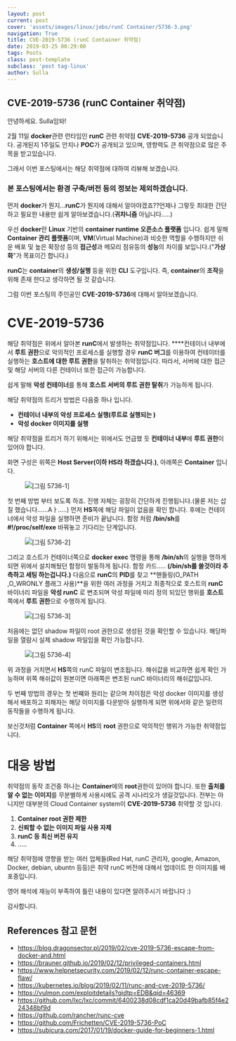 ```yaml
---
layout: post
current: post
cover: 'assets/images/linux/jobs/runC Container/5736-3.png'
navigation: True
title: CVE-2019-5736 (runC Container 취약점)
date: 2019-03-25 00:29:00
tags: Posts
class: post-template
subclass: 'post tag-linux'
author: Sulla
---
```


## CVE-2019-5736 (runC Container 취약점)

안녕하세요. Sulla임돠!

2월 11일 **docker**관련 런타임인 **runC** 관련 취약점 **CVE-2019-5736** 공개 되었습니다. 
공개된지 1주일도 안지나 **POC**가 공개되고 있으며, 영향력도 큰 취약점으로 많은 주목을 받고있습니다.

그래서 이번 포스팅에서는 해당 취약점에 대하여 리뷰해 보겠습니다.

### **본 포스팅에서는 환경 구축/버전 등의 정보는 제외하겠습니다.**

먼저 **docker**가 뭔지...**runC**가 뭔지에 대해서 알아야겠죠??언제나 그렇듯 최대한 간단하고 필요한 내용만 쉽게 알아보겠습니다.(**귀차니즘** 아닙니다.....)

우선 **docker**란 **Linux** 기반의 **container runtime 오픈소스 플랫폼** 입니다. 쉽게 말해 **Container 관리 플랫폼**이며, **VM**(Virtual Machine)과 비슷한 역할을 수행하지만 쉬운 배포 및 높은 확장성 등의 **접근성**과 메모리 점유등의 **성능**의 차이를 보입니다.("**가상화**"가 목표이긴 합니다.) 

**runC**는 **container**의 **생성/실행** 등을 위한 **CLI** 도구입니다. 즉, **container**의 **조작**을 위해 존재 한다고 생각하면 될 것 같습니다.

그럼 이번 포스팅의 주인공인 **CVE-2019-5736**에 대해서 알아보겠습니다.

# CVE-2019-5736

해당 취약점은 위에서 알아본 **runC**에서 발생하는 취약점입니다. ****컨테이너 내부에서 **루트 권한**으로 악의적인 프로세스를 실행할 경우 **runC 버그**를 이용하여 컨테이터를 실행하는 **호스트에 대한 루트 권한**을 탈취하는 취약점입니다. 따라서, 서버에 대한 접근 및 해당 서버의 다른 컨테이너 또한 접근이 가능합니다. 

쉽게 말해 **악성 컨테이너**를 통해 **호스트 서버의 루트 권한 탈취**가 가능하게 됩니다.

해당 취약점의 트리거 방법은 다음중 하나 입니다.

- **컨테이너 내부의 악성 프로세스 실행(루트로 실행되는 )**
- **악성 docker 이미지를 실행**

해당 취약점을 트리거 하기 위해서는 위에서도 언급했 듯 **컨테이너 내부**에 **루트 권한**이 있어야 합니다. 

화면 구성은 위쪽은 **Host Server(이하 HS라 하겠습니다.)**, 아래쪽은 **Container** 입니다.

<figure>
  <img data-action="zoom" src='{{ "/assets/images/linux/jobs/runC Container/5736-1.png" | relative_url }}' alt='[그림 5736-1]'>
</figure>

첫 번째 방법 부터 보도록 하죠. 진행 자체는 굉장히 간단하게 진행됩니다.(물론 저는 삽질 했습니다......Aㅏ.....) 먼저 **HS**쪽에 해당 파일이 없음을 확인 합니다. 후에는 컨테이너에서 악성 파일을 실행하면 준비가 끝납니다. 함정 처럼 **/bin/sh**를 **#!/proc/self/exe** 바꿔놓고 기다리는 단계입니다.

<figure>
  <img data-action="zoom" src='{{ "/assets/images/linux/jobs/runC Container/5736-2.png" | relative_url }}' alt='[그림 5736-2]'>
</figure>

그리고 호스트가 컨테이너쪽으로  **docker exec** 명령을 통해 **/bin/sh**의 실행을 명하게 되면 위에서 설치해뒀던 함정이 발동하게 됩니다. 함정 카드..... **(/bin/sh를 쓸것이라 추측하고 세팅 하는겁니다.)** 
다음으로 **runC**의 **PID**를 찾고 **핸들링(O_PATH ,O_WRONLY 플래그 사용)**을 위한 여러 과정을 거치고 최종적으로 호스트의 **runC** 바이너리 파일을 **악성 runC** 로 변조되며 악성 파일에 미리 정의 되있던 행위를 **호스트**쪽에서 **루트 권한**으로 수행하게 됩니다.

<figure>
  <img data-action="zoom" src='{{ "/assets/images/linux/jobs/runC Container/5736-3.png" | relative_url }}' alt='[그림 5736-3]'>
</figure>

처음에는 없던 shadow 파일이 root 권한으로 생성된 것을 확인할 수 있습니다. 해당파일을 열람시 실제 shadow 파일임을 확인 가능합니다.

<figure>
  <img data-action="zoom" src='{{ "/assets/images/linux/jobs/runC Container/5736-4.png" | relative_url }}' alt='[그림 5736-4]'>
</figure>

위 과정을 거치면서 **HS**쪽의 runC 파일이 변조됩니다. 해쉬값을 비교하면 쉽게 확인 가능하며 위쪽 해쉬값이 원본이면 아래쪽은 변조된 runC 바이너리의 해쉬값입니다.

두 번째 방법의 경우는 첫 번쨰와 원리는 같으며 차이점은 악성 docker 이미지를 생성해서 배포하고 피해자는 해당 이미지를 다운받아 실행하게 되면 위에서와 같은 일련의 동작들을 수행하게 됩니다.

보신것처럼 **Container** 쪽에서 **HS**의 **root** 권한으로 악의적인 행위가 가능한 취약점입니다.

# 대응 방법

취약점의 동작 조건중 하나는 **Container**에의 **root**권한이 있어야 합니다. 또한 **출처를 알 수 없는 이미지**를 무분별하게 사용시에도 공격 시나리오가 생길것입니다. 
전부는 아니지만 대부분의 Cloud Container system이 **CVE-2019-5736** 취약할 것 입니다. 

1. **Container root 권한 제한**
2. **신뢰할 수 없는 이미지 파일 사용 자제**
3. **runC 등 최신 버전 유지**
4. .....

해당 취약점에 영향을 받는 여러 업체들(Red Hat, runC 관리자, google, Amazon, Docker, debian, ubuntn 등등)은 취약 runC 버전에 대해서 업데이트 한 이미지를 배포중입니다.

영어 해석에 재능이 부족하여 틀린 내용이 있다면 알려주시기 바랍니다 :)

감사합니다. 

## References 참고 문헌

- https://blog.dragonsector.pl/2019/02/cve-2019-5736-escape-from-docker-and.html
- https://brauner.github.io/2019/02/12/privileged-containers.html
- https://www.helpnetsecurity.com/2019/02/12/runc-container-escape-flaw/
- https://kubernetes.io/blog/2019/02/11/runc-and-cve-2019-5736/
- https://vulmon.com/exploitdetails?qidtp=EDB&qid=46369
- https://github.com/lxc/lxc/commit/6400238d08cdf1ca20d49bafb85f4e224348bf9d
- https://github.com/rancher/runc-cve
- https://github.com/Frichetten/CVE-2019-5736-PoC
- https://subicura.com/2017/01/19/docker-guide-for-beginners-1.html